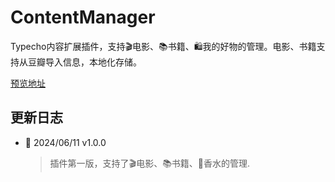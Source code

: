 # ContentManager
Typecho内容扩展插件，支持🎬电影、📚书籍、🛍️我的好物的管理。电影、书籍支持从豆瓣导入信息，本地化存储。

[预览地址](https://shawnzeng.com/index.php/archives/3/)

## 更新日志
- 🍰 2024/06/11 v1.0.0
  > 插件第一版，支持了🎬电影、📚书籍、🫙香水的管理.
